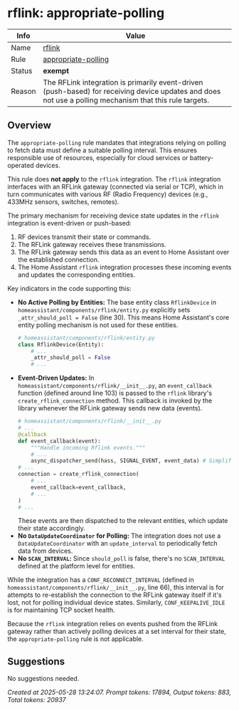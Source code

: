 # rflink: appropriate-polling

| Info   | Value                                                                    |
|--------|--------------------------------------------------------------------------|
| Name   | [rflink](https://www.home-assistant.io/integrations/rflink/) |
| Rule   | [appropriate-polling](https://developers.home-assistant.io/docs/core/integration-quality-scale/rules/appropriate-polling)                                                     |
| Status | **exempt**                                       |
| Reason | The RFLink integration is primarily event-driven (push-based) for receiving device updates and does not use a polling mechanism that this rule targets. |

## Overview

The `appropriate-polling` rule mandates that integrations relying on polling to fetch data must define a suitable polling interval. This ensures responsible use of resources, especially for cloud services or battery-operated devices.

This rule does **not apply** to the `rflink` integration. The `rflink` integration interfaces with an RFLink gateway (connected via serial or TCP), which in turn communicates with various RF (Radio Frequency) devices (e.g., 433MHz sensors, switches, remotes).

The primary mechanism for receiving device state updates in the `rflink` integration is event-driven or push-based:
1.  RF devices transmit their state or commands.
2.  The RFLink gateway receives these transmissions.
3.  The RFLink gateway sends this data as an event to Home Assistant over the established connection.
4.  The Home Assistant `rflink` integration processes these incoming events and updates the corresponding entities.

Key indicators in the code supporting this:
*   **No Active Polling by Entities:** The base entity class `RflinkDevice` in `homeassistant/components/rflink/entity.py` explicitly sets `_attr_should_poll = False` (line 30). This means Home Assistant's core entity polling mechanism is not used for these entities.
    ```python
    # homeassistant/components/rflink/entity.py
    class RflinkDevice(Entity):
        # ...
        _attr_should_poll = False
        # ...
    ```
*   **Event-Driven Updates:** In `homeassistant/components/rflink/__init__.py`, an `event_callback` function (defined around line 103) is passed to the `rflink` library's `create_rflink_connection` method. This callback is invoked by the library whenever the RFLink gateway sends new data (events).
    ```python
    # homeassistant/components/rflink/__init__.py
    # ...
    @callback
    def event_callback(event):
        """Handle incoming Rflink events."""
        # ...
        async_dispatcher_send(hass, SIGNAL_EVENT, event_data) # Simplified for illustration
    # ...
    connection = create_rflink_connection(
        # ...
        event_callback=event_callback,
        # ...
    )
    # ...
    ```
    These events are then dispatched to the relevant entities, which update their state accordingly.
*   **No `DataUpdateCoordinator` for Polling:** The integration does not use a `DataUpdateCoordinator` with an `update_interval` to periodically fetch data from devices.
*   **No `SCAN_INTERVAL`:** Since `should_poll` is false, there's no `SCAN_INTERVAL` defined at the platform level for entities.

While the integration has a `CONF_RECONNECT_INTERVAL` (defined in `homeassistant/components/rflink/__init__.py`, line 66), this interval is for attempts to re-establish the connection to the RFLink gateway itself if it's lost, not for polling individual device states. Similarly, `CONF_KEEPALIVE_IDLE` is for maintaining TCP socket health.

Because the `rflink` integration relies on events pushed from the RFLink gateway rather than actively polling devices at a set interval for their state, the `appropriate-polling` rule is not applicable.

## Suggestions

No suggestions needed.

_Created at 2025-05-28 13:24:07. Prompt tokens: 17894, Output tokens: 883, Total tokens: 20937_
